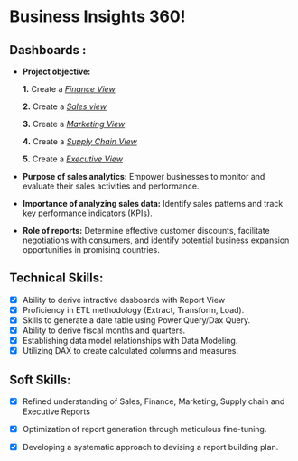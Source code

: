 # Business Insights 360!

## Dashboards :


- **Project objective:** 

    **1.** Create a _[Finance View](https://github.com/Devesh252/Finance-Report-and-Sales-Analytics/blob/main/Finance%20View.png)_ 

    **2.** Create a _[Sales view](https://github.com/Devesh252/Finance-Report-and-Sales-Analytics/blob/main/Sales%20View.png)_

    **3.** Create a _[Marketing View](https://github.com/Devesh252/Finance-Report-and-Sales-Analytics/blob/main/Marketing%20View.png)_

    **4.** Create a _[Supply Chain View](https://github.com/Devesh252/Finance-Report-and-Sales-Analytics/blob/main/Supply%20Chain%20View.png)_

    **5.** Create a _[Executive View](https://github.com/Devesh252/Finance-Report-and-Sales-Analytics/blob/main/Executive%20View.png)_

    

- **Purpose of sales analytics:** Empower businesses to monitor and evaluate their sales activities and performance.

- **Importance of analyzing sales data:** Identify sales patterns and track key performance indicators (KPIs).

- **Role of reports:** Determine effective customer discounts, facilitate negotiations with consumers, and identify potential business expansion opportunities in promising countries.




## Technical Skills:
- [x]	Ability to derive intractive dasboards with Report View
- [x]	Proficiency in ETL methodology (Extract, Transform, Load).
- [x]	Skills to generate a date table using Power Query/Dax Query.
- [x]	Ability to derive fiscal months and quarters.
- [x]	Establishing data model relationships with Data Modeling.
- [x]	Utilizing DAX to create calculated columns and measures.

## Soft Skills:
- [x]	Refined understanding of Sales, Finance, Marketing, Supply chain and Executive Reports
- [x]	Optimization of report generation through meticulous fine-tuning.
- [x]	Developing a systematic approach to devising a report building plan.

